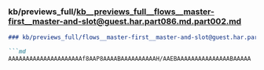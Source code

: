 ### kb/previews_full/kb__previews_full__flows__master-first__master-and-slot@guest.har.part086.md.part002.md

```md
### kb/previews_full/flows__master-first__master-and-slot@guest.har.part086.md (part 002)

```md
AAAAAAAAAAAAAAAAAAAAAf8AAP8AAAABAAAAAAAAAAH/AAEBAAAAAAAAAAAAAAABAAAAA
```

```

```
